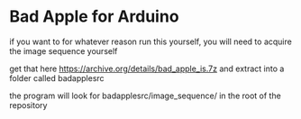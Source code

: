 # Bad Apple for Arduino

if you want to for whatever reason run this yourself, you will need to acquire the image sequence yourself

get that here https://archive.org/details/bad_apple_is.7z and extract into a folder called badapplesrc

the program will look for badapplesrc/image_sequence/ in the root of the repository


